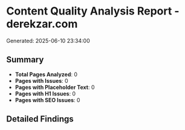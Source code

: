 # Content Quality Analysis Report - derekzar.com
Generated: 2025-06-10 23:34:00

## Summary
- **Total Pages Analyzed**: 0
- **Pages with Issues**: 0
- **Pages with Placeholder Text**: 0
- **Pages with H1 Issues**: 0
- **Pages with SEO Issues**: 0

## Detailed Findings

